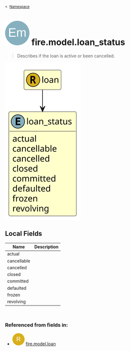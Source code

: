 <sub>&lt;&nbsp; [Namespace](index.md)</sub>
# <img src='images/enumType-lg.svg'/> fire.model.loan_status
>  
>Describes if the loan is active or been cancelled.
> 
<img src='images/fire.model.loan_status.svg'/>


## Local Fields


| Name        | Description |
| ----------- | ----------- |
| actual |   |
| cancellable |   |
| cancelled |   |
| closed |   |
| committed |   |
| defaulted |   |
| frozen |   |
| revolving |   |

<br/>

### Referenced from fields in:
- <img src='images/recordType.svg'/> [fire.model.loan](UDT-fire.model.loan.md)
